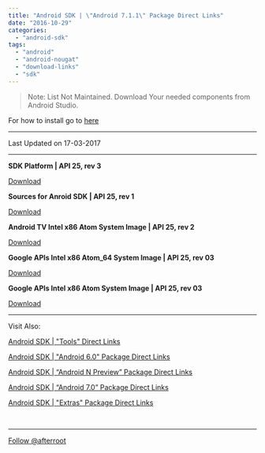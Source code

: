 ```yaml
---
title: "Android SDK | \"Android 7.1.1\" Package Direct Links"
date: "2016-10-29"
categories: 
  - "android-sdk"
tags: 
  - "android"
  - "android-nougat"
  - "download-links"
  - "sdk"
---
```


> Note: List Not Maintained. Download Your needed components from Android Studio.

For how to install go to [here](http://goo.gl/lAoMHa)

* * *

Last Updated on 17-03-2017

* * *

**SDK Platform | API 25, rev 3**

[Download](http://dl-ssl.google.com/android/repository/platform-25_r03.zip)

**Sources for Anroid SDK | API 25, rev 1**

[Download](https://dl.google.com/android/repository/sources-25_r01.zip)

**Android TV Intel x86 Atom System Image | API 25, rev 2**

[Download](https://dl.google.com/android/repository/sys-img/android-tv/x86-25_r02.zip)

**Google APIs Intel x86 Atom\_64 System Image | API 25, rev 03**

[Download](https://dl.google.com/android/repository/sys-img/android/x86_64-25_r03.zip)

**Google APIs Intel x86 Atom System Image | API 25, rev 03**

[Download](https://dl.google.com/android/repository/sys-img/android/x86-25_r03.zip)

* * *

Visit Also:

[Android SDK | "Tools" Direct Links](https://afterroot.wordpress.com/2016/01/01/android-sdk-tools-direct-links)

[Android SDK | "Android 6.0" Package Direct Links](https://afterroot.wordpress.com/2016/01/01/android-sdk-android-6-0-package-direct-links/)

[Android SDK | “Android N Preview” Package Direct Links](https://afterroot.wordpress.com/2016/03/16/android-sdk-android-n-package-direct-links/)

[Android SDK | “Android 7.0” Package Direct Links](https://afterroot.wordpress.com/2016/07/05/android-sdk-android-nougat-package-direct-links/)

[Android SDK | "Extras" Package Direct Links](https://afterroot.wordpress.com/2016/01/01/android-sdk-extras-package-direct-links/)

 

* * *

[Follow @afterroot](https://twitter.com/afterroot)
